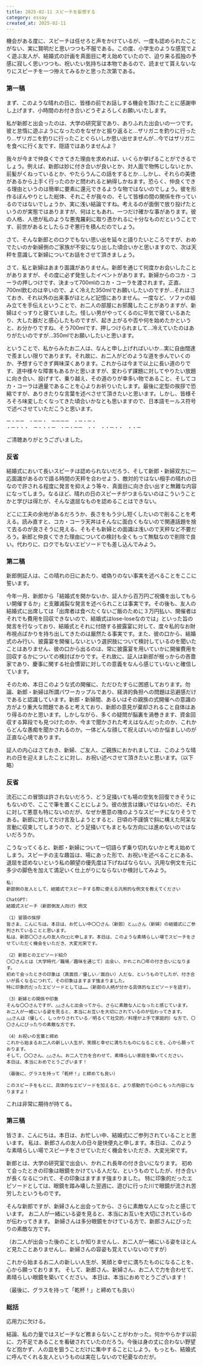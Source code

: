 ```yaml
---
title: 2025-02-11 スピーチを妄想する
category: essay
created_at: 2025-02-11
---
```


機会がある度に、スピーチは任せろと声をかけているが、一度も認められたことがない、実に賢明だと思いつつも不服である。この度、小学生のような感覚でよく遊ぶ友人が、結婚式の計画を真面目に考え始めていたので、迫り来る孤独の予感に寂しく思いつつも、祝いたい気持ちは本物であるので、読ませて貰えないなりにスピーチを一つ拵えてみるかと思った次第である。

### 第一稿

まず、このような晴れの日に、皆様の前でお話しする機会を頂けたことに感謝申し上げます、小時間のお付き合いどうぞよろしくお願いいたします。

私が新郎と出会ったのは、大学の研究室であり、ありふれた出会いの一つです。彼と怠惰に遊ぶようになったのをなぜかと振り返ると...ザリガニを釣りに行ったり...ザリガニを釣りに行ったことぐらいしか思い出せませんが...今ではザリガニを食べに行く友です、隠語ではありませんよ？

我々が今まで仲良くできてきた理由を求めれば、いくらか挙げることができるでしょう。例えば、新郎は妙に付き合いが良いとか、対人面で物怖じしないとか、前髪がくねっているとか、やたらうんこの話をするとか...しかし、それらの美徳があるから上手く行ったのかと問われると納得しかねます。恐らく、仲良くできる理由というのは簡単に要素に還元できるような物ではないのでしょう。彼を形作るぼんやりとした総体、それこそが我々の、そして皆様の間の関係を作っているのではないでしょうか、実に浅い結論ですね。考えるのが面倒で放り投げたというのが実態ではありますが、何はともあれ、一つだけ確かな事があります。彼の人格、人徳が私のような悪鬼羅刹に取り憑かれるに十分なものだということです、前世があるとしたらさぞ悪行を積んだのでしょう。

さて、そんな新郎とのロクでもない思い出を延々と語りたいところですが、おめでたいのか新婦側のご家族が不安になり出した頃合いかと思いますので、次は天秤を意識して新婦についてお話をさせて頂きましょう。

さて、私と新婦はあまり面識がありません。新郎を通じて何度かお会いしたことがありますが、その度に必ず発生したイベントがあります。新婦からのコカ・コーラの押しつけです、決まって700mlのコカ・コーラを渡されます。正直、700ml飲むのは辛いので、よく冷えた350mlでお願いしたいのですが...それはさておき、それ以外の出来事がほとんど記憶にありません。一度など、ソファの組み立てを手伝えということで、お二人の部屋にお邪魔したことがありますが、新婦はぐっすりと寝ていました。怪しい男がやってくるのに平気で寝ているあたり、大した器だと感心したものですが、起き上がるや否や何を始めたかというと、お分かりですね、そう700mlです、押しつけられまして...冷えていたのはありがたいのですが...350mlでお願いしたいと思います。

ということで、私からみたお二人は、なんと申し上げればいいか...実に自由闊達で羨ましい限りであります。それ故に、お二人がどのような道を歩んでいくのか、予想すらできず興味深くあります。これからは今まで以上に長い道のりです、道中様々な障害もあるかと思いますが、変わらず課題に対してやりたい放題に向き合い、投げすて、乗り越え、その道のりが幸多い物であること、そしてコカ・コーラは適量であることを心よりお祈りいたします。最後に定型の挨拶で恐縮ですが、ありきたりな言葉を述べさせて頂きたいと思います。しかし、皆様そろそろ味変したくなってきた頃合いかなとも思いますので、日本語モールス符号で述べさせていただこうと思います。

```
ー・ーー　・ーー・　ーーーー　・ー・ー・
・ー・・・　ー・・・ー　・ー・ーー　・・　・・ー・・　・・ー
```

ご清聴ありがとうございました。

### 反省

結婚式において長いスピーチは認められないだろう、そして新郎・新婦双方に一応面識があるので語る時間の天秤を合わせよう、敵対的ではない相手の晴れの日なので許される程度に発言を抑えよう等々、真面目に向き合い出すと無難な内容になってしまう。なるほど、晴れの日のスピーチがつまらないのはこういうことかと学びは得たが、そんな退屈なものを認めることはできない。

どこに工夫の余地があるだろうか、長さをもう少し短くしたいので削ることを考える。読み直すと、コカ・コーラ天丼はそんなに面白くもないので関連話題を捨て去るのが良さそうに見える、そもそも新婦との面識は浅いので天秤など不要だろう。新郎と仲良くできた理由についての検討も全くもって無駄なので削除で良い。代わりに、ロクでもないエピソードでも差し込んでみよう。

### 第二稿

新郎側証人は、この晴れの日にあたり、嘘偽りのない事実を述べることをここに誓います。

今年一月、新郎から「結婚式を開かないか、証人から百万円ご祝儀を出してもらい開催するか」と支離滅裂な発言を述べられことは事実です。その後も、友人の結婚式に出席しては「出席者は食べたくないご飯のために３万円払い、開催者はそれでも費用を回収できないので、結婚式はlose-loseなのでは」といった旨の発言を行なっており、結婚式とそれに付随する披露宴に対して、度々私的なお財布視点ばかりを持ち出してきたのは厳然たる事実です。また、彼の口から、結婚式のみ行い、披露宴を開催しないという選択肢について検討しているのを聞いたことはありません、彼の口から出るのは、常に披露宴を用いていかに開催費用を回収するかについての検討ばかりです。それ故に、証人は新郎が根っからの吝嗇家であり、慶事に関する社会慣習に対しての意義をなんら感じていないと確信しています。

そのため、本日このような式の開催に、ただひたすらに困惑しております。勿論、新郎・新婦は所謂パワーカップルであり、経済的負担への問題は忌避感だけであると認識しています。新郎・新婦間、あるいはその親族の式開催への意識の方がより重大な問題であると考えており、新郎の意見が棄却されること自体はあり得るのかと思います。しかしながら、多くの疑問が脳裏を渦巻きます、資金回収する算段でも見つけたのか、今まで聞かされた考えはなんだったのか、これからどんな愚痴を聞かされるのか。一体どんな顔して祝えばいいのか悩ましいのが正直な心境であります。

証人の内心はさておき、新婦、ご友人、ご親族におかれましては、このような晴れの日を迎えましたことに対し、お祝い述べさせて頂きたいと思います。（以下略）

### 反省

流石にこの冒頭は許されないだろう、どう足掻いても場の空気を回復できそうにもないので、ここで筆を置くことにしよう。彼の放言は嫌いではないのだ、それに対して悪意も特にないのだが、なぜか悪意の塊のようなスピーチになりそうである。新郎に対してだけ言及しようとすると、日頃の不謹慎で斜に構えた阿呆な言動に収束してしまうので、どう足掻いてもまともな方向には進めないのではないだろうか。

こうなってくると、新郎・新婦について一切語らず乗り切れないかと考え始めてしまう。スピーチの主な趣旨は、場にあった形で、お祝いを述べることにある、退屈を認めないという私の願望の優先度は下げねばならない。汎用な例文を元に多少の脚色を加えて満足いく仕上がりにならないか検討してみよう。

```
私:
新郎側の友人として、結婚式でスピーチする際に使える汎用的な例文を教えてください

ChatGPT:
結婚式スピーチ（新郎側友人向け）例文

（1）冒頭の挨拶
皆さま、こんにちは。本日は、お忙しい中〇〇さん（新郎）と△△さん（新婦）の結婚式にご参列されていることと思います。
私は、新郎〇〇さんの友人の□□と申します。本日は、このような素晴らしい場でスピーチをさせていただく機会をいただき、大変光栄です。

（2）新郎とのエピソード紹介
〇〇さんとは（大学時代／職場／趣味を通じて）出会い、かれこれ〇年の付き合いになります。
初めて会ったときの印象は（真面目／優しい／面白い）人だな、というものでしたが、付き合いが長くなるにつれて、その印象はますます強まりました。
特に印象的だったエピソードとしては……（新郎の人柄が分かる具体的なエピソードを話す）。

（3）新婦との関係や印象
そんな〇〇さんですが、△△さんと出会ってから、さらに素敵な人になったと感じています。
お二人が一緒にいる姿を見ると、本当にお互いを大切にされているのが伝わってきます。
△△さんは（優しく、しっかりされている／明るくて社交的／料理が上手で家庭的）な方で、〇〇さんにぴったりの素敵な方です。

（4）お祝いの言葉と締め
これから始まるお二人の新しい人生が、笑顔と幸せに満ちたものになることを、心から願っております。
そして、〇〇さん、△△さん、お二人で力を合わせて、素晴らしい家庭を築いてください。
本日は、本当におめでとうございます！

（最後に、グラスを持って「乾杯！」と締めても良い）

このスピーチをもとに、具体的なエピソードを加えると、より感動的で心のこもった内容になりますよ！
```

これは非常に期待が持てる。

### 第三稿

皆さま、こんにちは。本日は、お忙しい中、結婚式にご参列されていることと思います。
私は、新郎さんの友人の日々是快便丸と申します。本日は、このような素晴らしい場でスピーチをさせていただく機会をいただき、大変光栄です。

新郎とは、大学の研究室で出会い、かれこれ長年の付き合いになります。
初めて会ったときの印象は眼鏡をかけている人だな、というものでしたが、付き合いが長くなるにつれて、その印象はますます強まりました。
特に印象的だったエピソードとしては、眼鏡を踏み壊した翌週に、遊びに行った川で眼鏡が流され苦労したというものです。

そんな新郎ですが、新婦さんと出会ってから、さらに素敵な人になったと感じています。
お二人が一緒にいる姿を見ると、本当にお互いを大切にされているのが伝わってきます。
新婦さんは多分眼鏡をかけている方で、新郎さんにぴったりの素敵な方です。

（お二人が出会った後のことしか知りませんし、お二人が一緒にいる姿をほとんど見たことありませんし、新婦さんの容姿も覚えていないのですが）

これから始まるお二人の新しい人生が、笑顔と幸せに満ちたものになることを、心から願っております。
そして、新郎さん、新婦さん、お二人で力を合わせて、素晴らしい眼鏡を築いてください。
本日は、本当におめでとうございます！

（最後に、グラスを持って「乾杯！」と締めても良い）

### 総括

応用力に欠ける。

結論、私の力量ではスピーチなど務まらないことがわかった。何かやらかす以前に、力不足であることを看破されていたのだろう。今後は身の丈に合わない野望など抱かず、人の皿を狙うことだけに集中することにしよう。もっとも、結婚式に呼んでくれる友人というものは実在しないので杞憂なのだが。

